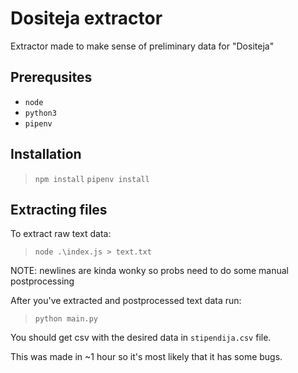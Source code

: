 # Dositeja extractor

Extractor made to make sense of preliminary data for "Dositeja"

## Prerequsites

- `node`
- `python3`
- `pipenv`

## Installation

> `npm install`
> `pipenv install`

## Extracting files

To extract raw text data:

> `node .\index.js > text.txt`

NOTE: newlines are kinda wonky so probs need to do some manual postprocessing

After you've extracted and postprocessed text data run:

> `python main.py`

You should get csv with the desired data in `stipendija.csv` file.

This was made in ~1 hour so it's most likely that it has some bugs.